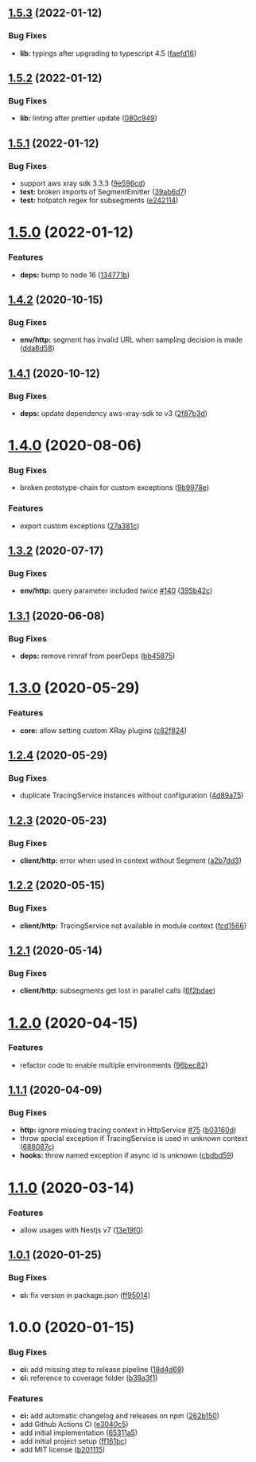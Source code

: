 ## [1.5.3](https://github.com/narando/nest-xray/compare/v1.5.2...v1.5.3) (2022-01-12)


### Bug Fixes

* **lib:** typings after upgrading to typescript 4.5 ([faefd16](https://github.com/narando/nest-xray/commit/faefd163a8b316b41445fe86894f4041d25e9e81))

## [1.5.2](https://github.com/narando/nest-xray/compare/v1.5.1...v1.5.2) (2022-01-12)


### Bug Fixes

* **lib:** linting after prettier update ([080c949](https://github.com/narando/nest-xray/commit/080c94989dd2ce639ce7e4b616d98364b083fe4f))

## [1.5.1](https://github.com/narando/nest-xray/compare/v1.5.0...v1.5.1) (2022-01-12)


### Bug Fixes

* support aws xray sdk 3.3.3 ([9e596cd](https://github.com/narando/nest-xray/commit/9e596cd561ba0537d083ff0690dabb78621a564d))
* **test:** broken imports of SegmentEmitter ([39ab6d7](https://github.com/narando/nest-xray/commit/39ab6d72ff8078c3a935ed1478230f71f8edca84))
* **test:** hotpatch regex for subsegments ([e242114](https://github.com/narando/nest-xray/commit/e2421146a1046c6dec1dcbe84287df9efb7996ff))

# [1.5.0](https://github.com/narando/nest-xray/compare/v1.4.2...v1.5.0) (2022-01-12)


### Features

* **deps:** bump to node 16 ([134771b](https://github.com/narando/nest-xray/commit/134771b098c9a657db7c45cb1be11d01baf5dc7c))

## [1.4.2](https://github.com/narando/nest-xray/compare/v1.4.1...v1.4.2) (2020-10-15)


### Bug Fixes

* **env/http:** segment has invalid URL when sampling decision is made ([dda8d58](https://github.com/narando/nest-xray/commit/dda8d58fd8583704dd47fc3230218f5e5ba3b0da))

## [1.4.1](https://github.com/narando/nest-xray/compare/v1.4.0...v1.4.1) (2020-10-12)


### Bug Fixes

* **deps:** update dependency aws-xray-sdk to v3 ([2f87b3d](https://github.com/narando/nest-xray/commit/2f87b3dcc5cc464ba62b82162362a60aa255561f))

# [1.4.0](https://github.com/narando/nest-xray/compare/v1.3.2...v1.4.0) (2020-08-06)


### Bug Fixes

* broken prototype-chain for custom exceptions ([9b9978e](https://github.com/narando/nest-xray/commit/9b9978ef3f6b5f3ea9895c083841de85564ce085))


### Features

* export custom exceptions ([27a381c](https://github.com/narando/nest-xray/commit/27a381c339329128483d49f7cd2fa99f82d2d766))

## [1.3.2](https://github.com/narando/nest-xray/compare/v1.3.1...v1.3.2) (2020-07-17)


### Bug Fixes

* **env/http:** query parameter included twice [#140](https://github.com/narando/nest-xray/issues/140) ([395b42c](https://github.com/narando/nest-xray/commit/395b42ccd97aff8017cea322b874af7d53448ea9))

## [1.3.1](https://github.com/narando/nest-xray/compare/v1.3.0...v1.3.1) (2020-06-08)


### Bug Fixes

* **deps:** remove rimraf from peerDeps ([bb45875](https://github.com/narando/nest-xray/commit/bb45875e9bc843361575c48e39b10b8a194374c9))

# [1.3.0](https://github.com/narando/nest-xray/compare/v1.2.4...v1.3.0) (2020-05-29)


### Features

* **core:** allow setting custom XRay plugins ([c82f824](https://github.com/narando/nest-xray/commit/c82f8248d30282ae8caccbbb9f7559e39091b706))

## [1.2.4](https://github.com/narando/nest-xray/compare/v1.2.3...v1.2.4) (2020-05-29)


### Bug Fixes

* duplicate TracingService instances without configuration ([4d89a75](https://github.com/narando/nest-xray/commit/4d89a75928dbd56c242ece9c8f3ea6c8abb6329e))

## [1.2.3](https://github.com/narando/nest-xray/compare/v1.2.2...v1.2.3) (2020-05-23)


### Bug Fixes

* **client/http:** error when used in context without Segment ([a2b7dd3](https://github.com/narando/nest-xray/commit/a2b7dd3ae1e1bcb1173727d2342d4b7475e61912))

## [1.2.2](https://github.com/narando/nest-xray/compare/v1.2.1...v1.2.2) (2020-05-15)


### Bug Fixes

* **client/http:** TracingService not available in module context ([fcd1566](https://github.com/narando/nest-xray/commit/fcd1566f2d5b2d0d5b421ddcd54f541552f033a7))

## [1.2.1](https://github.com/narando/nest-xray/compare/v1.2.0...v1.2.1) (2020-05-14)


### Bug Fixes

* **client/http:** subsegments get lost in parallel calls ([6f2bdae](https://github.com/narando/nest-xray/commit/6f2bdaee40f57b9f353cdb171c647c52bff12c70))

# [1.2.0](https://github.com/narando/nest-xray/compare/v1.1.1...v1.2.0) (2020-04-15)


### Features

* refactor code to enable multiple environments ([96bec82](https://github.com/narando/nest-xray/commit/96bec82f6cde88702d167760d5d19b9661aedfe3))

## [1.1.1](https://github.com/narando/nest-xray/compare/v1.1.0...v1.1.1) (2020-04-09)


### Bug Fixes

* **http:** ignore missing tracing context in HttpService [#75](https://github.com/narando/nest-xray/issues/75) ([b03160d](https://github.com/narando/nest-xray/commit/b03160d03ee590ab7b416830a58ba8fb0508acc5))
* throw special exception if TracingService is used in unknown context ([688087c](https://github.com/narando/nest-xray/commit/688087c09af4b8a2c95f1a8931f9e8e0b3c88d3b))
* **hooks:** throw named exception if async id is unknown ([cbdbd59](https://github.com/narando/nest-xray/commit/cbdbd59d2c653b7fcc76b9835cdcca2984fe772f))

# [1.1.0](https://github.com/narando/nest-xray/compare/v1.0.1...v1.1.0) (2020-03-14)


### Features

* allow usages with Nestjs v7 ([13e19f0](https://github.com/narando/nest-xray/commit/13e19f0a6750b86034cde4946370a319af267404))

## [1.0.1](https://github.com/narando/nest-xray/compare/v1.0.0...v1.0.1) (2020-01-25)


### Bug Fixes

* **ci:** fix version in package.json ([ff95014](https://github.com/narando/nest-xray/commit/ff95014cc10310520de7931840c95c208ec3b1b4))

# 1.0.0 (2020-01-15)


### Bug Fixes

* **ci:** add missing step to release pipeline ([18d4d69](https://github.com/narando/nest-xray/commit/18d4d69f183cee85b5dc6fa063a392085bea590d))
* **ci:** reference to coverage folder ([b38a3f1](https://github.com/narando/nest-xray/commit/b38a3f1f982f982477e37c9b8d5be5b228741e51))


### Features

* **ci:** add automatic changelog and releases on npm ([262b150](https://github.com/narando/nest-xray/commit/262b1502819af8ba879291b9750d6a55f36b08a3))
* add Github Actions CI ([e3040c5](https://github.com/narando/nest-xray/commit/e3040c593e4b1b504a98d30cb68822254fb387af))
* add initial implementation ([65311a5](https://github.com/narando/nest-xray/commit/65311a5f6a1d124bea7c081d63d5af28d130a4d5))
* add initial project setup ([ff161bc](https://github.com/narando/nest-xray/commit/ff161bcabadd9862479ea1e4d4e18d8db1416101))
* add MIT license ([b201115](https://github.com/narando/nest-xray/commit/b201115839449c68638bf570af9311a8af08c1a4))
